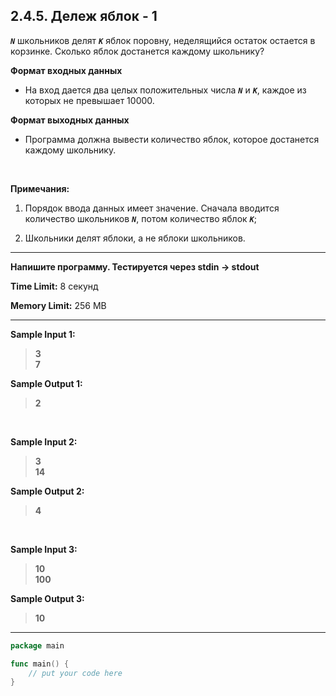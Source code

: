 ## 2.4.5. Дележ яблок - 1

***`N`*** школьников делят ***`K`*** яблок поровну, неделящийся остаток остается в корзинке. Сколько яблок достанется каждому школьнику? 

**Формат входных данных**
* На вход дается два целых положительных числа ***`N`*** и ***`K`***, каждое из которых не превышает 10000.

**Формат выходных данных**
* Программа должна вывести количество яблок, которое достанется каждому школьнику.

<br />

**Примечания:**

1. Порядок ввода данных имеет значение. Сначала вводится количество школьников ***`N`***, потом  количество яблок ***`K`***;
     
2. Школьники делят яблоки, а не яблоки школьников.

___
**Напишите программу. Тестируется через stdin → stdout**

**Time Limit:** 8 секунд

**Memory Limit:** 256 MB
___
**Sample Input 1:**
> **3<br />
> 7**

**Sample Output 1:**
> **2**

<br />

**Sample Input 2:**
> **3<br />
> 14**

**Sample Output 2:**
> **4**

<br />

**Sample Input 3:**
> **10<br />
> 100**

**Sample Output 3:**
> **10**
___
```Go
package main

func main() {
    // put your code here
}
```